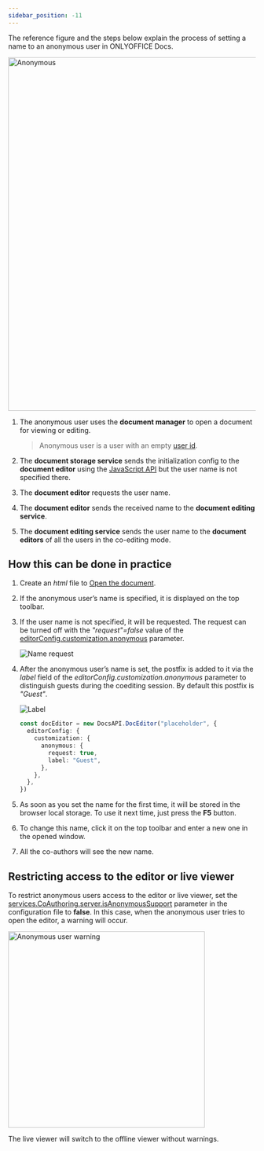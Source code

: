 ```yaml
---
sidebar_position: -11
---
```


The reference figure and the steps below explain the process of setting a name to an anonymous user in ONLYOFFICE Docs.

<img alt="Anonymous" src="/assets/images/editor/anonymous-user.png" width="720px" />

1. The anonymous user uses the **document manager** to open a document for viewing or editing.

   > Anonymous user is a user with an empty [user id](../../Usage%20API/Config/Editor/Editor.md#user).

2. The **document storage service** sends the initialization config to the **document editor** using the [JavaScript API](../Basic%20concepts.md) but the user name is not specified there.

3. The **document editor** requests the user name.

4. The **document editor** sends the received name to the **document editing service**.

5. The **document editing service** sends the user name to the **document editors** of all the users in the co-editing mode.

## How this can be done in practice

1. Create an *html* file to [Open the document](./Opening%20file.md#how-this-can-be-done-in-practice).

2. If the anonymous user’s name is specified, it is displayed on the top toolbar.

3. If the user name is not specified, it will be requested. The request can be turned off with the *"request"=false* value of the [editorConfig.customization.anonymous](../../Usage%20API/Config/Editor/Customization/Customization%20-%20Standard%20branding.md#anonymous) parameter.

   ![Name request](/assets/images/editor/name-request.png)

4. After the anonymous user’s name is set, the postfix is added to it via the *label* field of the *editorConfig.customization.anonymous* parameter to distinguish guests during the coediting session. By default this postfix is *"Guest"*.

   ![Label](/assets/images/editor/label.png)

   ``` ts
   const docEditor = new DocsAPI.DocEditor("placeholder", {
     editorConfig: {
       customization: {
         anonymous: {
           request: true,
           label: "Guest",
         },
       },
     },
   })
   ```

5. As soon as you set the name for the first time, it will be stored in the browser local storage. To use it next time, just press the **F5** button.

6. To change this name, click it on the top toolbar and enter a new one in the opened window.

7. All the co-authors will see the new name.

## Restricting access to the editor or live viewer

To restrict anonymous users access to the editor or live viewer, set the [services.CoAuthoring.server.isAnonymousSupport](https://helpcenter.onlyoffice.com/installation/docs-developer-configuring.aspx#services-CoAuthoring-server-isAnonymousSupport) parameter in the configuration file to **false**. In this case, when the anonymous user tries to open the editor, a warning will occur.

<img alt="Anonymous user warning" src="/assets/images/editor/anonymous-warning.jpg" width="400px" />

The live viewer will switch to the offline viewer without warnings.
